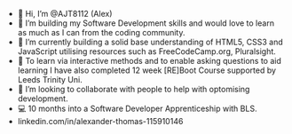- 👋 Hi, I’m @AJT8112 (Alex)
- 👀 I’m building my Software Development skills and would love to learn as much as I can from the coding community.
- 🌱 I’m currently building a solid base understanding of HTML5, CSS3 and JavaScript utilising resources such as FreeCodeCamp.org, Pluralsight. 
- 🏫 To learn via interactive methods and to enable asking questions to aid learning I have also completed 12 week [RE]Boot Course supported by Leeds Trinity Uni.
- 💞️ I’m looking to collaborate with people to help with optomising development.
- 💻 10 months into a Software Developer Apprenticeship with BLS.
- linkedin.com/in/alexander-thomas-115910146

<!---
AJT8112/AJT8112 is a ✨ special ✨ repository because its `README.md` (this file) appears on your GitHub profile.
You can click the Preview link to take a look at your changes.
--->
